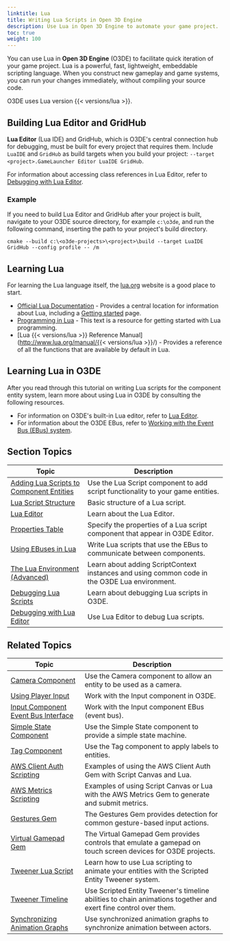 ```yaml
---
linktitle: Lua
title: Writing Lua Scripts in Open 3D Engine
description: Use Lua in Open 3D Engine to automate your game project.
toc: true
weight: 100
---
```


You can use Lua in **Open 3D Engine** (O3DE) to facilitate quick iteration of your game project. Lua is a powerful, fast, lightweight, embeddable scripting language. When you construct new gameplay and game systems, you can run your changes immediately, without compiling your source code.

O3DE uses Lua version {{< versions/lua >}}.

## Building Lua Editor and GridHub

**Lua Editor** (Lua IDE) and GridHub, which is O3DE's central connection hub for debugging, must be built for every project that requires them. Include `LuaIDE` and `GridHub` as build targets when you build your project: `--target <project>.GameLauncher Editor LuaIDE GridHub`.  

For information about accessing class references in Lua Editor, refer to [Debugging with Lua Editor](debugging-tutorial).

### Example

If you need to build Lua Editor and GridHub after your project is built, navigate to your O3DE source directory, for example `c:\o3de`, and run the following command, inserting the path to your project's build directory.

```
cmake --build c:\<o3de-projects>\<project>\build --target LuaIDE GridHub --config profile -- /m
```

## Learning Lua 

For learning the Lua language itself, the [lua.org](http://www.lua.org) website is a good place to start.
+ [Official Lua Documentation](http://www.lua.org/docs.html) - Provides a central location for information about Lua, including a [Getting started](http://www.lua.org/start.html) page.
+ [Programming in Lua](http://www.lua.org/pil/) - This text is a resource for getting started with Lua programming.
+ [Lua {{< versions/lua >}} Reference Manual](http://www.lua.org/manual/{{< versions/lua >}}/) - Provides a reference of all the functions that are available by default in Lua.

## Learning Lua in O3DE 

After you read through this tutorial on writing Lua scripts for the component entity system, learn more about using Lua in O3DE by consulting the following resources.

  + For information on O3DE's built-in Lua editor, refer to [Lua Editor](./lua-editor).
  + For information about the O3DE EBus, refer to [Working with the Event Bus (EBus) system](/docs/user-guide/engine/ebus).
  
## Section Topics

| Topic | Description |
| --- | --- |
| [Adding Lua Scripts to Component Entities](add-lua-script) | Use the Lua Script component to add script functionality to your game entities. |
| [Lua Script Structure](basic-lua-script) | Basic structure of a Lua script. |
| [Lua Editor](lua-editor) | Learn about the Lua Editor. |
| [Properties Table](properties) | Specify the properties of a Lua script component that appear in O3DE Editor. |
| [Using EBuses in Lua](ebus) | Write Lua scripts that use the EBus to communicate between components. |
| [The Lua Environment (Advanced)](environment) | Learn about adding ScriptContext instances and using common code in the O3DE Lua environment. |
| [Debugging Lua Scripts](debugging-scripts) | Learn about debugging Lua scripts in O3DE. |
| [Debugging with Lua Editor](debugging-tutorial) | Use Lua Editor to debug Lua scripts. |

## Related Topics

| Topic | Description |
| --- | --- |
| [Camera Component](\docs\user-guide\components\reference\camera\camera) | Use the Camera component to allow an entity to be used as a camera. |
| [Using Player Input](\docs\user-guide\interactivity\input\working-with-the-input-component) |  Work with the Input component in O3DE. |
| [Input Component Event Bus Interface](\docs\user-guide\components\reference\gameplay\input-event-bus-interface) | Work with the Input component EBus (event bus). |
| [Simple State Component](\docs\user-guide\components\reference\gameplay\simple-state) | Use the Simple State component to provide a simple state machine. |
| [Tag Component](\docs\user-guide\components\reference\gameplay\tag) | Use the Tag component to apply labels to entities. |
| [AWS Client Auth Scripting](\docs\user-guide\gems\reference\aws\aws-client-auth\scripting) | Examples of using the AWS Client Auth Gem with Script Canvas and Lua. |
| [AWS Metrics Scripting](\docs\user-guide\gems\reference\aws\aws-metrics\scripting) | Examples of using Script Canvas or Lua with the AWS Metrics Gem to generate and submit metrics. |
| [Gestures Gem](\docs\user-guide\gems\reference\input\gestures) | The Gestures Gem provides detection for common gesture-based input actions. |
| [Virtual Gamepad Gem](\docs\user-guide\gems\reference\input\virtual-gamepad) | The Virtual Gamepad Gem provides controls that emulate a gamepad on touch screen devices for O3DE projects. |
| [Tweener Lua Script](\docs\user-guide\interactivity\user-interface\animating\tweener-system\tweener-lua-code) | Learn how to use Lua scripting to animate your entities with the Scripted Entity Tweener system. |
| [Tweener Timeline](\docs\user-guide\interactivity\user-interface\animating\tweener-system\tweener-timeline) | Use Scripted Entity Tweener's timeline abilities to chain animations together and exert fine control over them. |
| [Synchronizing Animation Graphs](\docs\user-guide\visualization\animation\character-editor\sync-graph) | Use synchronized animation graphs to synchronize animation between actors. |
